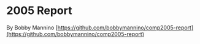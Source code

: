 # 2005 Report

By Bobby Mannino
[https://github.com/bobbymannino/comp2005-report](https://github.com/bobbymannino/comp2005-report)